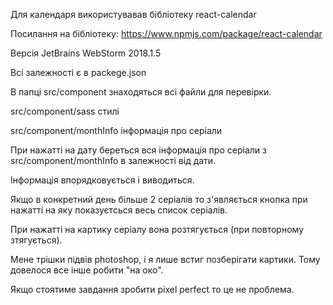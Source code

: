 Для календаря використувавав бібліотеку react-calendar

Посилання на бібліотеку: https://www.npmjs.com/package/react-calendar


Версія JetBrains WebStorm 2018.1.5

Всі залежності є в packege.json

В папці src/component знаходяться всі файли для перевірки.

src/component/sass стилі

src/component/monthInfo інформація про серіали



При нажатті на дату береться вся інформація про серіали з src/component/monthInfo в залежності від дати.

Інформація впорядковується і виводиться.

Якщо в конкретний день більше 2 серіалів то з'являється кнопка при нажатті на яку показуєтсься весь список серіалів.

При нажатті на картику серіалу вона розтягується (при повторному зтягується).



Мене трішки підвів photoshop, і я лише встиг позберігати картики. Тому довелося все інше робити "на око".

Якщо стоятиме завдання зробити pixel perfect то це не проблема.